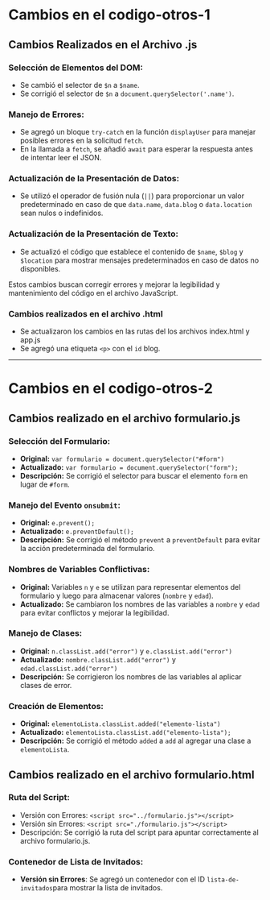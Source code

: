 # Cambios en el codigo-otros-1

## Cambios Realizados en el Archivo .js

### Selección de Elementos del DOM:

- Se cambió el selector de `$n` a `$name`.
- Se corrigió el selector de `$n` a `document.querySelector('.name')`.

### Manejo de Errores:

- Se agregó un bloque `try-catch` en la función `displayUser` para manejar posibles errores en la solicitud `fetch`.
- En la llamada a `fetch`, se añadió `await` para esperar la respuesta antes de intentar leer el JSON.

### Actualización de la Presentación de Datos:

- Se utilizó el operador de fusión nula (`||`) para proporcionar un valor predeterminado en caso de que `data.name`, `data.blog` o `data.location` sean nulos o indefinidos.

### Actualización de la Presentación de Texto:

- Se actualizó el código que establece el contenido de `$name`, `$blog` y `$location` para mostrar mensajes predeterminados en caso de datos no disponibles.

Estos cambios buscan corregir errores y mejorar la legibilidad y mantenimiento del código en el archivo JavaScript.

### Cambios realizados en el archivo .html 

- Se actualizaron los cambios en las rutas del los archivos index.html y app.js 
- Se agregó una etiqueta `<p>` con el `id` blog.  

--- 

# Cambios en el codigo-otros-2

## Cambios realizado en el archivo formulario.js

### Selección del Formulario:
   - **Original:** `var formulario = document.querySelector("#form")`
   - **Actualizado:** `var formulario = document.querySelector("form");`
   - **Descripción:** Se corrigió el selector para buscar el elemento `form` en lugar de `#form`.

### Manejo del Evento `onsubmit`:
   - **Original:** `e.prevent();`
   - **Actualizado:** `e.preventDefault();`
   - **Descripción:** Se corrigió el método `prevent` a `preventDefault` para evitar la acción predeterminada del formulario.

### Nombres de Variables Conflictivas:
   - **Original:** Variables `n` y `e` se utilizan para representar elementos del formulario y luego para almacenar valores (`nombre` y `edad`).
   - **Actualizado:** Se cambiaron los nombres de las variables a `nombre` y `edad` para evitar conflictos y mejorar la legibilidad.

### Manejo de Clases:
   - **Original:** `n.classList.add("error")` y `e.classList.add("error")`
   - **Actualizado:** `nombre.classList.add("error")` y `edad.classList.add("error")`
   - **Descripción:** Se corrigieron los nombres de las variables al aplicar clases de error.

### Creación de Elementos:
   - **Original:** `elementoLista.classList.added("elemento-lista")`
   - **Actualizado:** `elementoLista.classList.add("elemento-lista");`
   - **Descripción:** Se corrigió el método `added` a `add` al agregar una clase a `elementoLista`.

## Cambios realizado en el archivo formulario.html


### Ruta del Script:

- Versión con Errores: `<script src="../formulario.js"></script>`
- Versión sin Errores: `<script src="./formulario.js"></script>`
- Descripción: Se corrigió la ruta del script para apuntar correctamente al archivo formulario.js.

### Contenedor de Lista de Invitados:

- **Versión sin Errores**: Se agregó un contenedor con el ID `lista-de-invitados`para mostrar la lista de invitados.